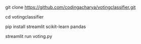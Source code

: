 git clone https://github.com/codingacharya/votingclassifier.git

cd votingclassifier

pip install streamlit scikit-learn pandas

streamlit run voting.py

